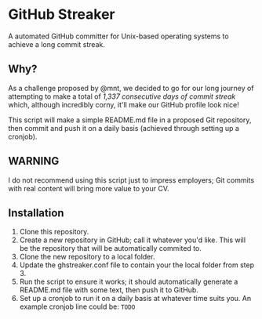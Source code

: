 # GitHub Streaker
A automated GitHub committer for Unix-based operating systems to achieve a long commit streak.

## Why?

As a challenge proposed by @mnt, we decided to go for our long journey of attempting to make a total of *1,337 consecutive days of commit streak* which, although incredibly corny, it'll make our GitHub profile look nice!

This script will make a simple README.md file in a proposed Git repository, then commit and push it on a daily basis (achieved through setting up a cronjob).

## WARNING

I do not recommend using this script just to impress employers; Git commits with real content will bring more value to your CV.

## Installation

1. Clone this repository.
2. Create a new repository in GitHub; call it whatever you'd like. This will be the repository that will be automatically commited to.
3. Clone the new repository to a local folder.
4. Update the ghstreaker.conf file to contain your the local folder from step 3.
5. Run the script to ensure it works; it should automatically generate a README.md file with some text, then push it to GitHub.
6. Set up a cronjob to run it on a daily basis at whatever time suits you. An example cronjob line could be:
`` TODO ``